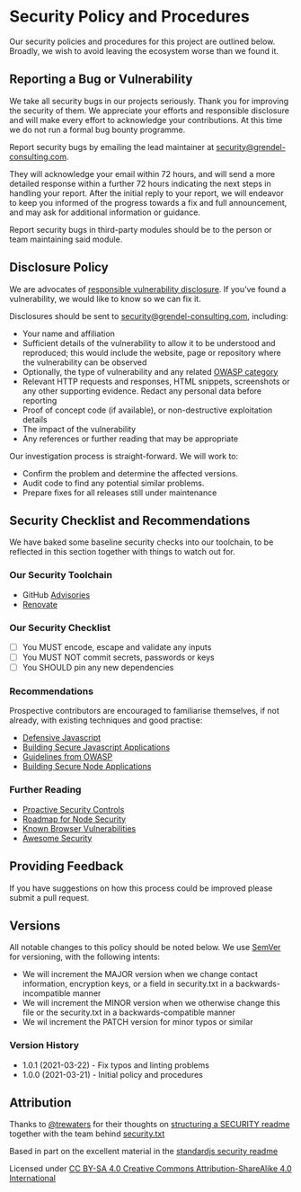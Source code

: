 # Security Policy and Procedures

Our security policies and procedures for this project are outlined below. Broadly,
we wish to avoid leaving the ecosystem worse than we found it.

## Reporting a Bug or Vulnerability

We take all security bugs in our projects seriously. Thank you for improving the
security of them. We appreciate your efforts and responsible disclosure and will
make every effort to acknowledge your contributions. At this time we do not run
a formal bug bounty programme.

Report security bugs by emailing the lead maintainer at
[security@grendel-consulting.com][security].

They will acknowledge your email within 72 hours, and will send a more detailed
response within a further 72 hours indicating the next steps in handling your
report. After the initial reply to your report, we will endeavor to keep you
informed of the progress towards a fix and full announcement, and may ask for
additional information or guidance.

Report security bugs in third-party modules should be to the person or team
maintaining said module.

## Disclosure Policy

We are advocates of [responsible vulnerability disclosure][disclosure]. If you’ve
found a vulnerability, we would like to know so we can fix it.

Disclosures should be sent to [security@grendel-consulting.com][security], including:

- Your name and affiliation
- Sufficient details of the vulnerability to allow it to be understood and
  reproduced; this would include the website, page or repository where the
  vulnerability can be observed
- Optionally, the type of vulnerability and any related [OWASP category][category]
- Relevant HTTP requests and responses, HTML snippets, screenshots or any other
  supporting evidence. Redact any personal data before reporting
- Proof of concept code (if available), or non-destructive exploitation details
- The impact of the vulnerability
- Any references or further reading that may be appropriate

Our investigation process is straight-forward. We will work to:

- Confirm the problem and determine the affected versions.
- Audit code to find any potential similar problems.
- Prepare fixes for all releases still under maintenance

## Security Checklist and Recommendations

We have baked some baseline security checks into our toolchain, to be reflected
in this section together with things to watch out for.

### Our Security Toolchain

- GitHub [Advisories](https://github.com/grendel-consulting/risen-world/security/advisories)
- [Renovate](https://renovate.whitesourcesoftware.com/)

### Our Security Checklist

- [ ] You MUST encode, escape and validate any inputs
- [ ] You MUST NOT commit secrets, passwords or keys
- [ ] You SHOULD pin any new dependencies

### Recommendations

Prospective contributors are encouraged to familiarise themselves, if not already,
with existing techniques and good practise:

- [Defensive Javascript](https://www.javascriptjanuary.com/blog/defensive-javascript)
- [Building Secure Javascript Applications](https://nemethgergely.com/building-secure-javascript-applications/)
- [Guidelines from OWASP](https://cheatsheetseries.owasp.org/cheatsheets/DOM_based_XSS_Prevention_Cheat_Sheet.html#guidelines-for-developing-secure-applications-utilizing-javascript)
- [Building Secure Node Applications](https://github.com/goldbergyoni/nodebestpractices#6-security-best-practices)

### Further Reading

- [Proactive Security Controls](https://cheatsheetseries.owasp.org/cheatsheets/IndexProactiveControls.html)
- [Roadmap for Node Security](https://nodesecroadmap.fyi/)
- [Known Browser Vulnerabilities](https://html5sec.org/)
- [Awesome Security](https://github.com/sbilly/awesome-security)

## Providing Feedback

If you have suggestions on how this process could be improved please submit a
pull request.

## Versions

All notable changes to this policy should be noted below. We use
[SemVer](https://semver.org) for versioning, with the following intents:

- We will increment the MAJOR version when we change contact information,
  encryption keys, or a field in security.txt in a backwards-incompatible manner
- We will increment the MINOR version when we otherwise change this file or the
  security.txt in a backwards-compatible manner
- We wil increment the PATCH version for minor typos or similar

### Version History

- 1.0.1 (2021-03-22) - Fix typos and linting problems
- 1.0.0 (2021-03-21) - Initial policy and procedures

## Attribution

Thanks to [@trewaters](https://github.com/trewaters) for their thoughts on
[structuring a SECURITY readme](https://github.com/Trewaters/security-README)
together with the team behind [security.txt](https://securitytxt.org/)

Based in part on the excellent material in the [standardjs security readme](https://github.com/standard/.github/blob/master/SECURITY.md)

Licensed under [CC BY-SA 4.0 Creative Commons Attribution-ShareAlike 4.0 International](https://creativecommons.org/licenses/by-sa/4.0/)

[security]: mailto:security@grendel-consulting.com
[disclosure]: https://cheatsheetseries.owasp.org/cheatsheets/Vulnerability_Disclosure_Cheat_Sheet.html#responsible-or-coordinated-disclosure
[category]: https://owasp.org/www-project-top-ten/
